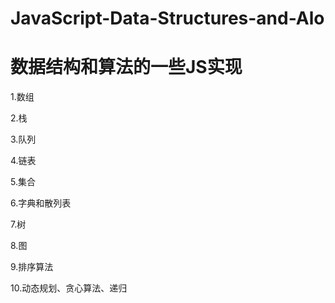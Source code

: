 # JavaScript-Data-Structures-and-Alo
数据结构和算法的一些JS实现
====
1.数组

2.栈

3.队列

4.链表

5.集合

6.字典和散列表

7.树

8.图

9.排序算法

10.动态规划、贪心算法、递归

